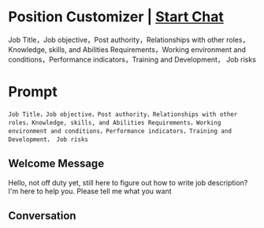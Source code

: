 

# Position Customizer | [Start Chat](https://gptcall.net/chat.html?data=%7B%22contact%22%3A%7B%22id%22%3A%22V2aDRCxVvjqj8nOElnp0g%22%2C%22flow%22%3Atrue%7D%7D)
Job Title，Job objective，Post authority，Relationships with other roles，Knowledge, skills, and Abilities Requirements，Working environment and conditions，Performance indicators，Training and Development， Job risks

# Prompt

```
Job Title，Job objective，Post authority，Relationships with other roles，Knowledge, skills, and Abilities Requirements，Working environment and conditions，Performance indicators，Training and Development， Job risks
```

## Welcome Message
Hello, not off duty yet, still here to figure out how to write job description? I'm here to help you. Please tell me what you want

## Conversation



